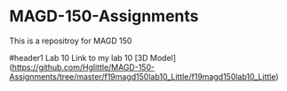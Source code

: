 # MAGD-150-Assignments

This is a repositroy for MAGD 150

#header1 Lab 10
Link to my lab 10
[3D Model] (https://github.com/Hglittle/MAGD-150-Assignments/tree/master/f19magd150lab10_Little/f19magd150lab10_Little)
